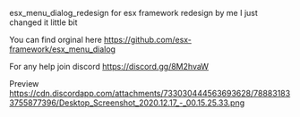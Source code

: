 esx_menu_dialog_redesign for esx framework redesign by me I just changed it little bit

You can find orginal here https://github.com/esx-framework/esx_menu_dialog

For any help join discord https://discord.gg/8M2hvaW

Preview https://cdn.discordapp.com/attachments/733030444563693628/788831833755877396/Desktop_Screenshot_2020.12.17_-_00.15.25.33.png
